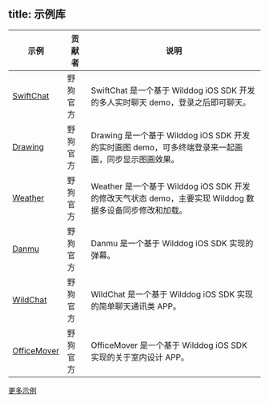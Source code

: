 
title:  示例库
---

| 示例                                       | 贡献者  | 说明                                       |
| ---------------------------------------- | ---- | ---------------------------------------- |
| <a href="https://github.com/WildDogTeam/demo-ios-swiftchat" target="_blank">SwiftChat</a> | 野狗官方 | SwiftChat 是一个基于 Wilddog iOS SDK 开发的多人实时聊天 demo，登录之后即可聊天。 |
| <a href="https://github.com/WildDogTeam/demo-ios-drawing" target="_blank">Drawing</a> | 野狗官方 | Drawing 是一个基于 Wilddog iOS SDK 开发的实时画图 demo，可多终端登录来一起画画，同步显示图画效果。 |
| <a href="https://github.com/WildDogTeam/demo-ios-weather" target="_blank">Weather</a> | 野狗官方 | Weather 是一个基于 Wilddog iOS SDK 开发的修改天气状态 demo，主要实现 Wilddog 数据多设备同步修改和加载。 |
| <a href="https://github.com/WildDogTeam/demo-ios-danmu" target="_blank">Danmu</a> | 野狗官方 | Danmu 是一个基于 Wilddog iOS SDK 实现的弹幕。       |
| <a href="https://github.com/WildDogTeam/demo-ios-wildchat" target="_blank">WildChat</a> | 野狗官方 | WildChat 是一个基于 Wilddog iOS SDK 实现的简单聊天通讯类 APP。 |
| <a href="https://github.com/WildDogTeam/demo-ios-officemover" target="_blank">OfficeMover</a> | 野狗官方 | OfficeMover 是一个基于 Wilddog iOS SDK 实现的关于室内设计 APP。 |

[更多示例](https://github.com/WildDogTeam/awesome-wilddog)



